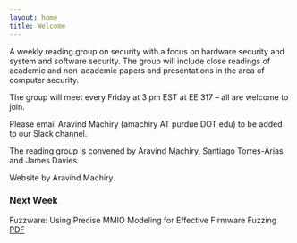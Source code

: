 ```yaml
---
layout: home
title: Welcome
---
```


A weekly reading group on security with a focus on hardware security and system and software security. The group will include close readings of academic and non-academic papers and presentations in the area of computer security.

The group will meet every Friday at 3 pm EST at EE 317 – all are welcome to join. 

Please email Aravind Machiry (amachiry AT purdue DOT edu) to be added to our Slack channel.

The reading group is convened by Aravind Machiry, Santiago Torres-Arias and James Davies. 

Website by Aravind Machiry.

### Next Week

Fuzzware: Using Precise MMIO Modeling for Effective Firmware Fuzzing [PDF](https://www.usenix.org/system/files/sec22summer_scharnowski.pdf)
